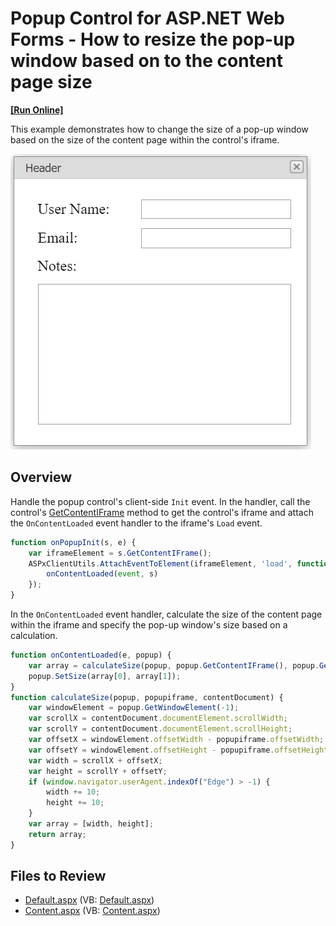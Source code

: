 # Popup Control for ASP.NET Web Forms - How to resize the pop-up window based on to the content page size
<!-- run online -->
**[[Run Online]](https://codecentral.devexpress.com/e2571/)**
<!-- run online end -->

This example demonstrates how to change the size of a pop-up window based on the size of the content page within the control's iframe.

![Resize the pop-up window based on the content](changePopupSize.png)

## Overview

Handle the popup control's client-side `Init` event. In the handler, call the control's [GetContentIFrame](https://docs.devexpress.com/AspNet/js-ASPxClientPopupControlBase.GetContentIFrame) method to get the control's iframe and attach the `OnContentLoaded` event handler to the iframe's `Load` event.

```js
function onPopupInit(s, e) {
    var iframeElement = s.GetContentIFrame();
    ASPxClientUtils.AttachEventToElement(iframeElement, 'load', function (event) {
        onContentLoaded(event, s)
    });
}
```

In the `OnContentLoaded` event handler, calculate the size of the content page within the iframe and specify the pop-up window's size based on a calculation.

```js
function onContentLoaded(e, popup) {
    var array = calculateSize(popup, popup.GetContentIFrame(), popup.GetContentIFrameWindow().document);
    popup.SetSize(array[0], array[1]);
}
function calculateSize(popup, popupiframe, contentDocument) {
    var windowElement = popup.GetWindowElement(-1);
    var scrollX = contentDocument.documentElement.scrollWidth;
    var scrollY = contentDocument.documentElement.scrollHeight;
    var offsetX = windowElement.offsetWidth - popupiframe.offsetWidth;
    var offsetY = windowElement.offsetHeight - popupiframe.offsetHeight;
    var width = scrollX + offsetX;
    var height = scrollY + offsetY;
    if (window.navigator.userAgent.indexOf("Edge") > -1) {
        width += 10;
        height += 10;
    }
    var array = [width, height];
    return array;
}
```

## Files to Review

* [Default.aspx](./CS/E2571/Default.aspx) (VB: [Default.aspx](./VB/E2571/Default.aspx))
* [Content.aspx](./CS/E2571/Content.aspx) (VB: [Content.aspx](./VB/E2571/Content.aspx))
